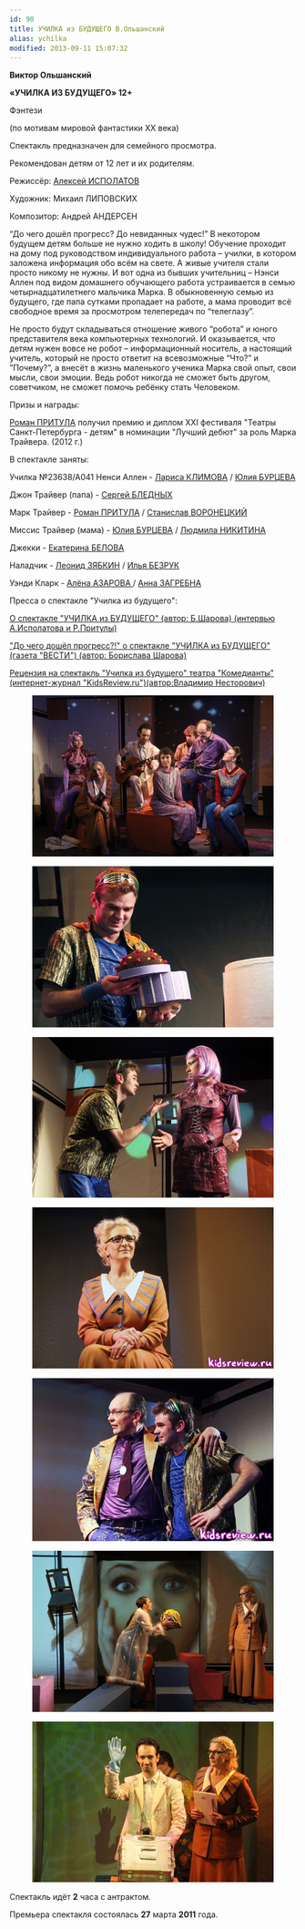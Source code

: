 ```yaml
---
id: 90
title: УЧИЛКА из БУДУЩЕГО В.Ольшанский
alias: ychilka
modified: 2013-09-11 15:07:32
---
```


**Виктор Ольшанский**

**«УЧИЛКА ИЗ БУДУЩЕГО» 12+**

Фэнтези

(по мотивам мировой фантастики ХХ века)

Спектакль предназначен для семейного просмотра.

Рекомендован детям от 12 лет и их родителям.

Режиссёр: <a href="53-aleksei-ispolatov.html">Алексей ИСПОЛАТОВ</a>

Художник: Михаил ЛИПОВСКИХ

Композитор: Андрей АНДЕРСЕН

“До чего дошёл прогресс? До невиданных чудес!” В некотором будущем детям больше не нужно ходить в школу! Обучение проходит на дому под руководством индивидуального работа – училки, в котором заложена информация обо всём на свете. А живые учителя стали просто никому не нужны. И вот одна из бывших учительниц – Нэнси Аллен под видом домашнего обучающего работа устраивается в семью четырнадцатилетнего мальчика Марка. В обыкновенную семью из будущего, где папа сутками пропадает на работе, а мама проводит всё свободное время за просмотром телепередач по “телеглазу”.

Не просто будут складываться отношение живого “робота” и юного представителя века компьютерных технологий. И оказывается, что детям нужен вовсе не робот – информационный носитель, а настоящий учитель, который не просто ответит на всевозможные “Что?” и ”Почему?”, а внесёт в жизнь маленького ученика Марка свой опыт, свои мысли, свои эмоции. Ведь робот никогда не сможет быть другом, советчиком, не сможет помочь ребёнку стать Человеком.

Призы и награды:

<a href="50-roman-pritula.html">Роман ПРИТУЛА</a> получил премию и диплом ХХI фестиваля "Театры Санкт-Петербурга - детям" в номинации "Лучший дебют" за роль Марка Трайвера. (2012 г.)

В спектакле заняты:

Училка №23638/А041 Ненси Аллен - <a href="65-larisa-klimova.html">Лариса КЛИМОВА</a> / <a href="78-ylia-burceva.html">Юлия БУРЦЕВА </a>

Джон Трайвер (папа) - <a href="24-blednyh-sergej.html">Сергей БЛЕДНЫХ</a>

Марк Трайвер - <a href="50-roman-pritula.html">Роман ПРИТУЛА</a> / <a href="51-stas-voronetski.html">Станислав ВОРОНЕЦКИЙ</a>

Миссис Трайвер (мама) - <a href="78-ylia-burceva.html">Юлия БУРЦЕВА</a> / <a href="63-lyda-nikitina.html">Людмила НИКИТИНА</a>

Джекки - <a href="23-belova-ekaterina.html">Екатерина БЕЛОВА</a>

Наладчик - <a href="67-leonid-zabkin.html">Леонид ЗЯБКИН</a> / <a href="83-bezryk-ilya.html">Илья БЕЗРУК</a>

Уэнди Кларк - <a href="86-alena-kiverskaia.html">Алёна АЗАРОВА </a>/ <a href="79-anna-zagrebna.html">Анна ЗАГРЕБНА</a>

Пресса о спектакле "Училка из будущего":

<a href="105-ychilka-pressa.html">О спектакле "УЧИЛКА из БУДУЩЕГО" (автор: Б.Шарова) (интервью А.Исполатова и Р.Притулы)</a>

<a href="106-ychilka-pressa1.html">"До чего дошёл прогресс?!" о спектакле "УЧИЛКА из БУДУЩЕГО" (газета "ВЕСТИ") (автор: Борислава Шарова)</a>

<a href="120-ych.html">Рецензия на спектакль "Училка из будущего" театра "Комедианты" (интернет-журнал "KidsReview.ru")(автор:Владимир Несторович)</a>

<figure><img src="images/stories/ychilka.jpg" /></figure>

<figure><img src="images/stories/ychilka iz byyyy.jpg" /></figure>

<figure><img src="images/stories/foto ychilka 2.jpg" /></figure>

<figure><img src="images/stories/random/yyychilka foto.8.png" /></figure>

<figure><img src="images/stories/random/yyychilka foto.38.png" /></figure>

<figure><img src="images/stories/random/ychilka foto.jpg" /></figure>

<figure><img src="images/stories/random/ychilka foto3.jpg" /></figure>

Спектакль идёт **2** часа с антрактом.

Премьера спектакля состоялась **27** марта **2011** года.

